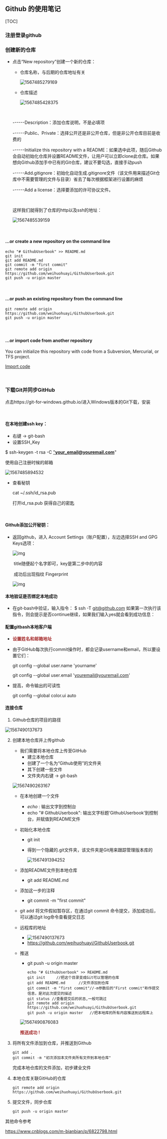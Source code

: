 

## Github 的使用笔记

[TOC]

### 注册登录github

### 创建新的仓库

* 点击“New repository”创建一个新的仓库：

  * 仓库名称，与后期的仓库地址有关

    ![1567485279169](./Github使用/1567485279169.png)

    

  * 仓库描述

    ![1567485428375](Github使用/1567485428375.png)

  <br>
  
  ------Description：添加仓库说明，不是必填项
  
  ------Public、Private：选择公开还是非公开仓库，但是非公开仓库目前是收费的
  
  ------Initialize this repository with a README：如果选中此项，随后Github会自动初始化仓库并设置README文件，让用户可以立即clone此仓库。如果想向Github添加手中已有的Git仓库，建议不要勾选，直接手动push
  
  ------Add.gitignore：初始化自动生成.gitignore文件（该文件用来描述Git仓库中不需要管理的文件与目录）省去了每次根据框架进行设置的麻烦
  
  ------Add a license：选择要添加的许可协议文件。
  
  <br>
  
  这样我们就得到了仓库的http以及ssh的地址：
  
  ![1567485539159](Github使用/1567485539159.png)
<br>



####  …or create a new repository on the command line

```
echo "# GithubUserbook" >> README.md
git init
git add README.md
git commit -m "first commit"
git remote add origin https://github.com/weihuohuayi/GithubUserbook.git
git push -u origin master
```
<br>



####  …or push an existing repository from the command line
```
git remote add origin https://github.com/weihuohuayi/GithubUserbook.git
git push -u origin master
```
#### <br>



#### …or import code from another repository

You can initialize this repository with code from a Subversion, Mercurial, or TFS project.

[Import code](https://github.com/weihuohuayi/GithubUserbook/import)

<br>



### 下载Git并同步GitHub

点击https://git-for-windows.github.io/进入Windows版本的Git下载，安装

<br>

#### 在本地创建ssh key：

* 右键 → git-bash
* 设置SSH_Key

$ ssh-keygen -t rsa -C ["**your_email@youremail.com**](mailto:"your_email@youremail.com)"

使用自己注册时候的邮箱

![1567485894532](Github使用/1567485894532.png)

* 查看秘钥

  cat ~/.ssh/id_rsa.pub

  打开id_rsa.pub 获得自己的密匙
<br>



#### Github添加公开秘钥：

* 返回github，进入 Account Settings（账户配置），左边选择SSH and GPG Keys选项：

  ![img](Github使用/1014657-20170507214931211-721227695.png)
  
  ​	title随便起个名字即可，key是第二步中的内容
  
  ​	成功后出现指纹 Fingerprint
  
  ![img](https://images2015.cnblogs.com/blog/1014657/201705/1014657-20170507215049961-118690808.png)

#### 本地验证是否绑定本地成功

* 在git-bash中验证，输入指令：
  $ ssh -T git@github.com
  如果第一次执行该指令，则会提示是否continue继续，如果我们输入yes就会看到成功信息：

#### 配置gitbash本地客户端

*  <font color='Brown'>**设置姓名和邮箱地址**</font>

  * 由于GitHub每次执行commit操作时，都会记录username和email，所以要设置它们：

    git config --global user.name 'yourname'

    git config --global user.email 'youremail@youremail.com'

* 提高，命令输出的可读性

  git config --global color.ui auto

#### 连接仓库

1. Github仓库的项目的路径

![1567490137673](Github使用/1567490137673.png)

2. 创建本地仓库并上传github

   * 我们需要将本地仓库上传至GitHub
     * 建立本地仓库
     * 创建了一个名为“Github使用”的文件夹
     * 其下创建一些文件
     * 文件夹内右键 → git-bash
   
   ![1567490263167](Github使用/1567490263167.png)
   
   * 在本地创建一个文件
   
     * *echo* : 输出文字到控制台
     * echo "# GithubUserbook": 输出文字标题‘GithubUserbook’到控制台，并赋值到README文件
   
   * 初始化本地仓库
   
     * git init
   
     * 得到一个隐藏的.git文件夹，该文件夹是Git用来跟踪管理版本库的
   
       ![1567491394252](Github使用/1567491394252.png)
   
   * 添加README文件到本地仓库
   
     * git add README.md
   
   * 添加这一步的注释
   
     * git commit -m "first commit"
   
   * git add 将文件假如暂存区，在通过git commit 命令提交，添加成功后，可以通过git log命令查看提交日志
   
   * 远程库的地址
   
     * ![1567490137673](Github使用/1567490137673.png)
     * https://github.com/weihuohuayi/GithubUserbook.git
   
   * 推送

     * git push -u origin master
   
        ```
        echo "# GithubUserbook" >> README.md
        git init     //把这个目录变成Git可以管理的仓库
        git add README.md      //文件添加到仓库
        git commit -m "first commit"//-m参数后的"First commit"称作提交信息，是对此次提交的描述
        git status //查看提交后的状态,一般可跳过
        git remote add origin https://github.com/weihuohuayi/GithubUserbook.git
        git push -u origin master   //把本地库的所有内容推送到远程库上
        ```
     
     ![1567490876083](Github使用/1567490876083.png)
     
     <font color='Brown'>**推送成功 !**</font>
   
3. 将所有文件添加到仓库，并推送到Github

   ```
   git add .
   git commit -m "初次添加本文件夹所有文件到本地仓库"
   ```

   完成本地仓库的文件添加，初步建全文件

4. 本地仓库关联GitHub的仓库

   ```
   git remote add origin https://github.com/weihuohuayi/GithubUserbook.git
   ```

   

5. 提交文件，同步仓库

   ```
   git push -u origin master
   ```

   



其他命令参考

https://www.cnblogs.com/m-bianbian/p/6822798.html